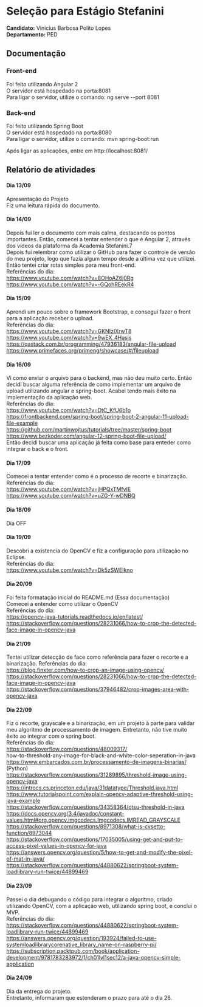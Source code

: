 # Seleção para Estágio Stefanini

**Candidato:** Vinicius Barbosa Polito Lopes <br /> 
**Departamento:** PED <br /> 

## Documentação

### Front-end 
Foi feito utilizando Angular 2 <br /> 
O servidor está hospedado na porta:8081 <br /> 
Para ligar o servidor, utilize o comando: ng serve --port 8081 <br /> 

### Back-end
Foi feito utilizando Spring Boot <br /> 
O servidor está hospedado na porta:8080 <br /> 
Para ligar o servidor, utilize o comando: mvn spring-boot:run <br /> 

Após ligar as aplicações, entre em http://localhost:8081/ <br /> 

## Relatório de atividades
#### Dia 13/09
Apresentação do Projeto 
<br />
Fiz uma leitura rápida do documento.
<br /> 

#### Dia 14/09
Depois fui ler o documento com mais calma, destacando os pontos importantes. Então, comecei a tentar entender o que é Angular 2, através dos vídeos da plataforma da Academia Stefanini.7<br /> 
Depois fui relembrar como utilizar o GitHub para fazer o controle de versão do meu projeto, logo que fazia algum tempo desde a última vez que utilizei.<br /> 
Então tentei criar rotas simples para meu front-end. <br /> 
Referências do dia: <br /> 
https://www.youtube.com/watch?v=8OHoAZ6j0Rg <br /> 
https://www.youtube.com/watch?v=-GQohREekR4 <br /> 

#### Dia 15/09 
Aprendi um pouco sobre o framework Bootstrap, e consegui fazer o front para a aplicação receber o upload. <br /> 
Referências do dia: <br />
https://www.youtube.com/watch?v=GKNIzIXrwT8 <br /> 
https://www.youtube.com/watch?v=9wEX_4Hasjs <br /> 
https://qastack.com.br/programming/47936183/angular-file-upload <br /> 
https://www.primefaces.org/primeng/showcase/#/fileupload <br /> 

#### Dia 16/09 
Vi como enviar o arquivo para o backend, mas não deu muito certo. Então decidi buscar alguma referência de como implementar um arquivo de upload utilizando angular e spring-boot. Acabei tendo mais êxito na implementação da aplicação web. <br /> 
Referências do dia: <br />
https://www.youtube.com/watch?v=DtC_KfU6b1o <br /> 
https://frontbackend.com/spring-boot/spring-boot-2-angular-11-upload-file-example <br /> 
https://github.com/martinwojtus/tutorials/tree/master/spring-boot <br /> 
https://www.bezkoder.com/angular-12-spring-boot-file-upload/ <br /> 
Então decidi buscar uma aplicação já feita como base para enteder como integrar o back e o front. <br /> 

#### Dia 17/09
Comecei a tentar entender como é o processo de recorte e binarização. <br /> 
Referências do dia: <br />
https://www.youtube.com/watch?v=jHPQxTMfvIE <br /> 
https://www.youtube.com/watch?v=uZG-Y-wDNBQ <br /> 
#### Dia 18/09 
Dia OFF <br /> 
#### Dia 19/09
Descobri a existencia do OpenCV e fiz a configuração para utilização no Eclipse. <br /> 
Referências do dia: <br />
https://www.youtube.com/watch?v=Dk5zSWElkno <br /> 
#### Dia 20/09 
Foi feita formatação inicial do README.md (Essa documentação) <br /> 
Comecei a entender como utilizar o OpenCV <br /> 
Referências do dia: <br />
https://opencv-java-tutorials.readthedocs.io/en/latest/ <br /> 
https://stackoverflow.com/questions/28231066/how-to-crop-the-detected-face-image-in-opencv-java
#### Dia 21/09 
Tentei utilizar detecção de face como referência para fazer o recorte e a binarização.
Referências do dia: <br />
https://blog.finxter.com/how-to-crop-an-image-using-opencv/
https://stackoverflow.com/questions/28231066/how-to-crop-the-detected-face-image-in-opencv-java
https://stackoverflow.com/questions/37946482/crop-images-area-with-opencv-java
#### Dia 22/09 
Fiz o recorte, grayscale e a binarização, em um projeto à parte para validar meu algoritmo de processamento de imagem. Entretanto, não tive muito êxito ao integrar com o spring boot.<br />
Referências do dia: <br />
https://stackoverflow.com/questions/48009317/  <br />
how-to-threshold-any-image-for-black-and-white-color-seperation-in-java <br />
https://www.embarcados.com.br/processamento-de-imagens-binarias/ (Python) <br />
https://stackoverflow.com/questions/31289895/threshold-image-using-opencv-java <br />
https://introcs.cs.princeton.edu/java/31datatype/Threshold.java.html <br />
https://www.tutorialspoint.com/explain-opencv-adaptive-threshold-using-java-example <br />
https://stackoverflow.com/questions/34358364/otsu-threshold-in-java <br />
https://docs.opencv.org/3.4/javadoc/constant-values.html#org.opencv.imgcodecs.Imgcodecs.IMREAD_GRAYSCALE <br />
https://stackoverflow.com/questions/8971308/what-is-cvsetto-function/8973044 <br />
https://stackoverflow.com/questions/17035005/using-get-and-put-to-access-pixel-values-in-opencv-for-java <br />
https://answers.opencv.org/question/5/how-to-get-and-modify-the-pixel-of-mat-in-java/ <br />
https://stackoverflow.com/questions/44880622/springboot-system-loadlibrary-run-twice/44899469 <br />
#### Dia 23/09
Passei o dia debugando o código para integrar o algoritmo, criado utilizando OpenCV, com a aplicação web, utilizando spring boot, e conclui o MVP. <br />
Referências do dia: <br />
https://stackoverflow.com/questions/44880622/springboot-system-loadlibrary-run-twice/44899469
https://answers.opencv.org/question/193924/failed-to-use-systemloadlibrarycorenative_library_name-on-raspberry-pi/
https://subscription.packtpub.com/book/application-development/9781783283972/1/ch01lvl1sec12/a-java-opencv-simple-application
#### Dia 24/09
Dia da entrega do projeto. <br />
Entretanto, informaram que estenderam o prazo para até o dia 26.